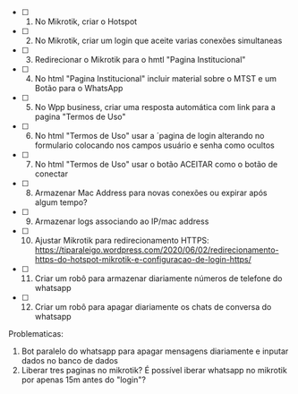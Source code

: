 - [ ] 1) No Mikrotik, criar o Hotspot
- [ ] 2) No Mikrotik, criar um login que aceite varias conexões simultaneas
- [ ] 3) Redirecionar o Mikrotik para o hmtl "Pagina Institucional"
- [ ] 4) No html "Pagina Institucional" incluir material sobre o MTST e um Botão para o WhatsApp
- [ ] 5) No Wpp business, criar uma resposta automática com link para a pagina "Termos de Uso"
- [ ] 6) No html "Termos de Uso" usar a ´pagina de login alterando no formulario colocando nos campos usuário e senha como ocultos
- [ ] 7) No html "Termos de Uso" usar o botão ACEITAR como o botão de conectar
- [ ] 8) Armazenar Mac Address para novas conexões ou expirar após algum tempo?
- [ ] 9) Armazenar logs associando ao IP/mac address
- [ ] 10) Ajustar Mikrotik para redirecionamento HTTPS: https://tiparaleigo.wordpress.com/2020/06/02/redirecionamento-https-do-hotspot-mikrotik-e-configuracao-de-login-https/
- [ ] 11) Criar um robô para armazenar diariamente números de telefone do whatsapp
- [ ] 12) Criar um robô para apagar diariamente os chats de conversa do whatsapp

Problematicas:
1) Bot paralelo do whatsapp para apagar mensagens diariamente e inputar dados no banco de dados
2) Liberar tres paginas no mikrotik? É possível iberar whatsapp no mikrotik por apenas 15m antes do "login"? 
